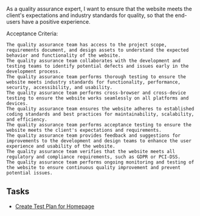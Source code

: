 As a quality assurance expert, I want to ensure that the website meets the client's expectations and industry standards for quality, so that the end-users have a positive experience.

Acceptance Criteria:

    The quality assurance team has access to the project scope, requirements document, and design assets to understand the expected behavior and functionality of the website.
    The quality assurance team collaborates with the development and testing teams to identify potential defects and issues early in the development process.
    The quality assurance team performs thorough testing to ensure the website meets industry standards for functionality, performance, security, accessibility, and usability.
    The quality assurance team performs cross-browser and cross-device testing to ensure the website works seamlessly on all platforms and devices.
    The quality assurance team ensures the website adheres to established coding standards and best practices for maintainability, scalability, and efficiency.
    The quality assurance team performs acceptance testing to ensure the website meets the client's expectations and requirements.
    The quality assurance team provides feedback and suggestions for improvements to the development and design teams to enhance the user experience and usability of the website.
    The quality assurance team verifies that the website meets all regulatory and compliance requirements, such as GDPR or PCI-DSS.
    The quality assurance team performs ongoing monitoring and testing of the website to ensure continuous quality improvement and prevent potential issues.

## Tasks

* [Create Test Plan for Homepage](Tasks/CTSPH.md)
